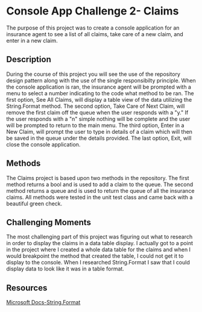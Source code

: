 # Console App Challenge 2- Claims
The purpose of this project was to create a console application for an insurance agent to see a list of all claims, take care of a new claim, and enter in a new claim.
## Description
During the course of this project you will see the use of the repository design pattern along with the use of the single responsibilty principle.
When the console application is ran, the insurance agent will be prompted with a menu to select a number indicating to the code what method to be ran.
The first option, See All Claims, will display a table view of the data utilizing the String.Format method. 
The second option, Take Care of Next Claim, will remove the first claim off the queue when the user responds with a "y." If the user responds with a "n" simple nothing will be complete and the user will be prompted to return to the main menu.
The third option, Enter in a New Claim, will prompt the user to type in details of a claim which will then be saved in the queue under the details provided.
The last option, Exit, will close the console application.
## Methods
The Claims project is based upon two methods in the repository.
The first method returns a bool and is used to add a claim to the queue.
The second method returns a queue and is used to return the queue of all the insurance claims.
All methods were tested in the unit test class and came back with a beautiful green check.
## Challenging Moments
The most challenging part of this project was figuring out what to research in order to display the claims in a data table display.
I actually got to a point in the project where I created a whole data table for the claims and when I would breakpoint the method that created the table, I could not get it to display to the console.
When I researched String.Format I saw that I could display data to look like it was in a table format.
## Resources
[Microsoft Docs-String.Format](https://docs.microsoft.com/en-us/dotnet/api/system.string.format?view=netcore-3.1/)
